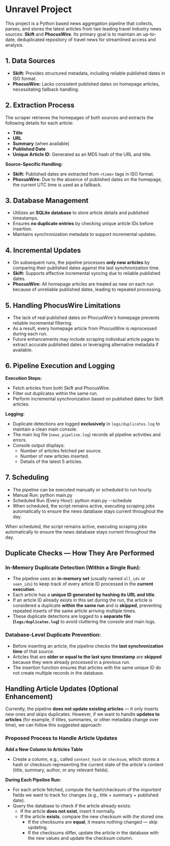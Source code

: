 # Unravel Project

This project is a Python based news aggregation pipeline that collects, parses, and stores the latest articles from two leading travel industry news sources: **Skift** and **PhocusWire**. Its primary goal is to maintain an up-to-date, deduplicated repository of travel news for streamlined access and analysis.

## 1. Data Sources

- **Skift:** Provides structured metadata, including reliable published dates in ISO format.
- **PhocusWire:** Lacks consistent published dates on homepage articles, necessitating fallback handling.

## 2. Extraction Process

The scraper retrieves the homepages of both sources and extracts the following details for each article:

- **Title**
- **URL**
- **Summary** (when available)
- **Published Date**
- **Unique Article ID**: Generated as an MD5 hash of the URL and title.

**Source-Specific Handling:**

- **Skift:** Published dates are extracted from `<time>` tags in ISO format.
- **PhocusWire:** Due to the absence of published dates on the homepage, the current UTC time is used as a fallback.

## 3. Database Management

- Utilizes an **SQLite database** to store article details and published timestamps.
- Ensures **no duplicate entries** by checking unique article IDs before insertion.
- Maintains synchronization metadata to support incremental updates.

## 4. Incremental Updates

- On subsequent runs, the pipeline processes **only new articles** by comparing their published dates against the last synchronization time.
- **Skift:** Supports effective incremental syncing due to reliable published dates.
- **PhocusWire:** All homepage articles are treated as new on each run because of unreliable published dates, leading to repeated processing.

## 5. Handling PhocusWire Limitations

- The lack of real published dates on PhocusWire's homepage prevents reliable incremental filtering.
- As a result, every homepage article from PhocusWire is reprocessed during each run.
- Future enhancements may include scraping individual article pages to extract accurate published dates or leveraging alternative metadata if available.

## 6. Pipeline Execution and Logging

**Execution Steps:**

- Fetch articles from both Skift and PhocusWire.
- Filter out duplicates within the same run.
- Perform incremental synchronization based on published dates for Skift articles.

**Logging:**

- Duplicate detections are logged **exclusively** in `logs/duplicates.log` to maintain a clean main console.
- The main log file (`news_pipeline.log`) records all pipeline activities and errors.
- Console output displays:
  - Number of articles fetched per source.
  - Number of new articles inserted.
  - Details of the latest 5 articles.

## 7. Scheduling
- The pipeline can be executed manually or scheduled to run hourly.
- Manual Run:
    python main.py
- Scheduled Run (Every Hour):
    python main.py --schedule
- When scheduled, the script remains active, executing scraping jobs automatically to ensure the news database stays current throughout the day.

When scheduled, the script remains active, executing scraping jobs automatically to ensure the news database stays current throughout the day.

## Duplicate Checks — How They Are Performed

### In-Memory Duplicate Detection (Within a Single Run):

- The pipeline uses an **in-memory set** (usually named `all_ids` or `seen_ids`) to keep track of every article ID processed in the **current execution**.
- Each article has a **unique ID generated by hashing its URL and title**.
- If an article ID already exists in this set during the run, the article is considered a duplicate **within the same run** and is **skipped**, preventing repeated inserts of the same article arriving multiple times.
- These duplicate detections are logged to a **separate file (`logs/duplicates.log`)** to avoid cluttering the console and main logs.

### Database-Level Duplicate Prevention:

- Before inserting an article, the pipeline checks the **last synchronization time** of that source.
- Articles that are **older or equal to the last sync timestamp** are **skipped** because they were already processed in a previous run.
- The insertion function ensures that articles with the same unique ID do not create multiple records in the database.

## Handling Article Updates (Optional Enhancement)

Currently, the pipeline **does not update existing articles** — it only inserts new ones and skips duplicates. However, if we want to handle **updates to articles** (for example, if titles, summaries, or other metadata change over time), we can follow this suggested approach:

### Proposed Process to Handle Article Updates

 **Add a New Column to  Articles Table**

   - Create a column, e.g., called `content_hash` or `checksum`, which stores a hash or checksum representing the current state of the article's content (title, summary, author, or any relevant fields).

 **During Each Pipeline Run:**

   - For each article fetched, compute the hash/checksum of the *important* fields we want to track for changes (e.g., title + summary + published date).
   - Query the database to check if the article already exists:
     - If the article **does not exist**, insert it normally.
     - If the article **exists**, compare the new checksum with the stored one.
       - If the checksums are **equal**, it means nothing changed — skip updating.
       - If the checksums differ, update the article in the database with the new values and update the checksum column.



